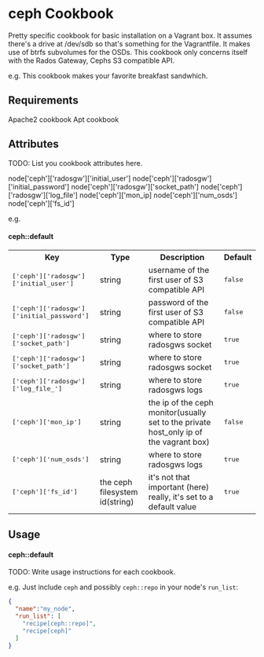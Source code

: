 ceph Cookbook
=============
Pretty specific cookbook for basic installation on a Vagrant box. It assumes there's a drive
at /dev/sdb so that's something for the Vagrantfile. It makes use of btrfs subvolumes for the
OSDs. This cookbook only concerns itself with the Rados Gateway, Cephs S3 compatible API.

e.g.
This cookbook makes your favorite breakfast sandwhich.

Requirements
------------
Apache2 cookbook
Apt cookbook

Attributes
----------
TODO: List you cookbook attributes here.

node['ceph']['radosgw']['initial_user']
node['ceph']['radosgw']['initial_password']
node['ceph']['radosgw']['socket_path']
node['ceph']['radosgw']['log_file']
node['ceph']['mon_ip]
node['ceph']['num_osds']
node['ceph']['fs_id']


e.g.
#### ceph::default
<table>
  <tr>
    <th>Key</th>
    <th>Type</th>
    <th>Description</th>
    <th>Default</th>
  </tr>
  <tr>
    <td><tt>['ceph']['radosgw']['initial_user']</tt></td>
    <td>string</td>
    <td>username of the first user of S3 compatible API</td>
    <td><tt>false</tt></td>
  </tr>
  <tr>
    <td><tt>['ceph']['radosgw']['initial_password']</tt></td>
    <td>string</td>
    <td>password of the first user of S3 compatible API</td>
    <td><tt>false</tt></td>
  </tr>
  <tr>
    <td><tt>['ceph']['radosgw']['socket_path']</tt></td>
    <td>string</td>
    <td>where to store radosgws socket</td>
    <td><tt>true</tt></td>
  </tr>
  <tr>
    <td><tt>['ceph']['radosgw']['socket_path']</tt></td>
    <td>string</td>
    <td>where to store radosgws socket</td>
    <td><tt>true</tt></td>
  </tr>
  <tr>
    <td><tt>['ceph']['radosgw']['log_file_']</tt></td>
    <td>string</td>
    <td>where to store radosgws logs</td>
    <td><tt>true</tt></td>
  </tr>
  <tr>
    <td><tt>['ceph']['mon_ip']</tt></td>
    <td>string</td>
    <td>the ip of the ceph monitor(usually set to the private host_only ip of the vagrant box)</td>
    <td><tt>false</tt></td>
  </tr>
  <tr>
    <td><tt>['ceph']['num_osds']</tt></td>
    <td>string</td>
    <td>where to store radosgws logs</td>
    <td><tt>true</tt></td>
  </tr>
  <tr>
    <td><tt>['ceph']['fs_id']</tt></td>
    <td>the ceph filesystem id(string)</td>
    <td>it's not that important (here) really, it's set to a default value</td>
    <td><tt>true</tt></td>
  </tr>
</table>

Usage
-----
#### ceph::default
TODO: Write usage instructions for each cookbook.

e.g.
Just include `ceph` and possibly `ceph::repo` in your node's `run_list`:

```json
{
  "name":"my_node",
  "run_list": [
    "recipe[ceph::repo]",
    "recipe[ceph]"
  ]
}
